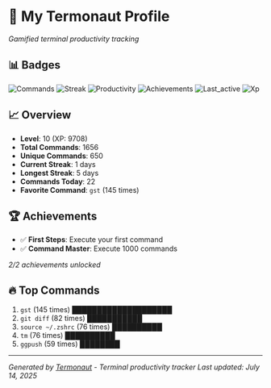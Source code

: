 # 🚀 My Termonaut Profile

*Gamified terminal productivity tracking*

## 📊 Badges

![Commands](https://img.shields.io/badge/Commands-1656-blue?style=flat-square&logo=terminal&logoColor=white) ![Streak](https://img.shields.io/badge/Streak-1+days-red?style=flat-square&logo=terminal&logoColor=white) ![Productivity](https://img.shields.io/badge/Productivity-80.0%25-green?style=flat-square&logo=terminal&logoColor=white) ![Achievements](https://img.shields.io/badge/Achievements-5%2F10-blue?style=flat-square&logo=terminal&logoColor=white) ![Last_active](https://img.shields.io/badge/Last+Active-10h+ago-yellow?style=flat-square&logo=terminal&logoColor=white) ![Xp](https://img.shields.io/badge/XP-Level+10+%289708%2F12100%29-blue?style=flat-square&logo=terminal&logoColor=white) 

## 📈 Overview

- **Level**: 10 (XP: 9708)
- **Total Commands**: 1656
- **Unique Commands**: 650
- **Current Streak**: 1 days
- **Longest Streak**: 5 days
- **Commands Today**: 22
- **Favorite Command**: `gst` (145 times)

## 🏆 Achievements

- ✅ **First Steps**: Execute your first command
- ✅ **Command Master**: Execute 1000 commands

*2/2 achievements unlocked*

## 🔥 Top Commands

1. `gst` (145 times) ████████████████████
2. `git diff` (82 times) ███████████
3. `source ~/.zshrc` (76 times) ██████████
4. `tm` (76 times) ██████████
5. `ggpush` (59 times) ████████

---

*Generated by [Termonaut](https://github.com/oiahoon/termonaut) - Terminal productivity tracker*
*Last updated: July 14, 2025*
